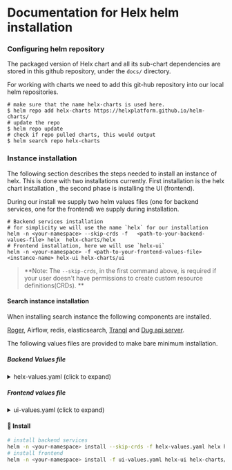 # Documentation for Helx helm installation


### Configuring helm repository

The packaged version of Helx chart and all its sub-chart dependencies are stored in this github repository, 
under the `docs/` directory.

For working with charts we need to add this git-hub repository into our local helm repositories. 

```shell
# make sure that the name helx-charts is used here.
$ helm repo add helx-charts https://helxplatform.github.io/helm-charts/
# update the repo
$ helm repo update 
# check if repo pulled charts, this would output  
$ helm search repo helx-charts
``` 

### Instance installation 

The following section describes the steps needed to install an instance of helx. This is done  with two installations currently.
First installation is the helx chart installation , the second phase is installing the UI (frontend).


During our install we supply two helm values files (one for backend services, one for the frontend) we supply during installation. 

```shell
# Backend services installation
# for simplicity we will use the name `helx` for our installation
helm -n <your-namespace> --skip-crds -f   <path-to-your-backend-values-file> helx  helx-charts/helx 
# Frontend installation, here we will use `helx-ui`
helm -n <your-namespace> -f <path-to-your-frontend-values-file> <instance-name> helx-ui helx-charts/ui
```

> **Note: The `--skip-crds`, in the first command above, is required if your user doesn't have permissions to create custom resource definitions(CRDs). **

#### Search instance installation

When installing search instance the following components are installed. 

[Roger](https://github.com/helxplatform/roger), Airflow, redis, elasticsearch, [Tranql](https://github.com/helxplatform/tranql) 
and [Dug api server](https://github.com/helxplatform/dug).

The following values files are provided to make bare minimum installation.  
##### Backend Values file 
<details>
  <summary> helx-values.yaml (click to expand) </summary>

```yaml
# Here we disable some helx feature not relevant for search. 
appstore:   
  enabled: false
nfs-server:
  enabled: false
pod-reaper:
  enabled: false
# --- end   

# Nginx configuration to serve from example.apps.renci.org

nginx:
  # since there is no app-store used in this install we will disable nginx auth for airflow.
  airflow:
    authenticate: false
  ingress:  
    create: true
    host: example.apps.renci.org
    annotations:
      cert-manager.io/cluster-issuer: letsencrypt
      nginx.ingress.kubernetes.io/enable-cors: "true"    
  service:
    serverName: example.apps.renci.org
###--- Nginx configuration end

### Search chart configuration begin 
search:
  enabled: true
  # For full configuration options please refer search-chart values file
  # (https://github.com/helxplatform/search-chart) 
  elasticsearch:
    # Elasticsearch configuration
    sysctlInitContainer:
      # Non-root environments will fail if this is set to true.
      enabled: false
  airflow:
    # Airflow configuration 
    airflow:
      config:        
        AIRFLOW__WEBSERVER__BASE_URL: https://example.apps.renci.org/airflow
      users:
      - email: <your-email>
        firstName: <your-name>
        lastName: <last-name>
        password: <password>
        role: Admin
        username: admin
    externalRedis:
      # note here since we used helx as our release name, redis installation would be prefixed with that release name.
      host: helx-redis-master
    # Add annotation to ambassador for the airflow service to make it accessible under example.apps.renci.org/airflow
    web:
      service:
        annotations:
          getambassador.io/config: |
            ---
            apiVersion: ambassador/v1
            kind: Mapping
            name: airflow-ui-amb
            prefix: /airflow
            service: helx-web:8080
            rewrite: /airflow/

  api:
    # Dug api configuration
    service:
      annotations:
        getambassador.io/config: |
          ---
          apiVersion: ambassador/v1
          kind: Mapping
          name: helx-api
          prefix: /search-api
          service: helx-api:5551
          rewrite: /
          cors:
            origins: "*"
            methods: POST, OPTIONS
            headers:
              - Content-Type
  config:
    # Config for airflow tasks 
    data_source: s3
    # Datasets to build search on
    input_sets: bdc,nida,sparc,topmed,anvil
    # Graph datasets to build redis-graph
    kgx_data_sets: baseline-graph,cde-graph
    annotation:
      # These are provided by default but if running the installation in sterling cluster this need to use k8s service names instead
      # of DNS names. Please ask team to provide network policy to `translator` namespace to allow access.
      normalizer_url: http://nn-web-prod-node-normalization-web-service-root.translator.svc.cluster.local:8080/get_normalized_nodes?conflate=false&curie=
      synonymizer_url: http://onto-lookup-ontology-tools.translator.svc.cluster.local/synonyms/
    s3:
      # Please ask team to provide the credentials for our s3 bucket.
      access_key: "####-REDACTED-####"
      bucket: "####-REDACTED-####"
      host: "####-REDACTED-####"
      secret_key: "####-REDACTED-####"
  tranql:
    # tranql-chart values
    annotations:
      getambassador.io/config: |
        apiVersion: ambassador/v1
        kind: Mapping
        name: tranql-amb
        prefix: /tranql
        rewrite: /tranql
        service: helx-tranql:8081
        cors:
          origins: "*"
          methods: POST, OPTIONS
          headers:
            - Content-Type
        timeout_ms: 10000
    existingRedis:
      # use the helx redis instance 
      host: helx-redis-replicas
```
> :bulb: The above configuration heavily relies on defaults from the following charts 
> [Search-chart](https://github.com/helxplatform/search-chart), 
> [Tranql-chart](https://github.com/helxplatform/tranql-chart), 
> [Airflow-chart(v8.1.3)](https://github.com/airflow-helm/charts/tree/airflow-8.1.3) , 
> [Elastic-chart(v7.16)](https://github.com/elastic/helm-charts/tree/7.16) and 
> [redis-chart(v15.4.1)](https://github.com/bitnami/charts/tree/master/bitnami/redis). 
> For more detailed configuration options, please review the repo's. 
</details> 

##### Frontend values file

<details>
<summary> ui-values.yaml (click to expand)</summary>

```yaml
config:
  brand_name: heal
  search:
    enabled: "true"
    url: https:\/\/example.apps.renci.org\/search-api
  tranql_enabled: "true"
  tranql_url: https:\/\/example.apps.renci.org\/tranql\/
  workspaces:
    # disables workspaces feature that depends on appstore.
    enabled: "false"
service:
  annotations:
    getambassador.io/config: |
      ---
      apiVersion: ambassador/v1
      kind: Mapping
      name: ui
      prefix: /
      service: ui:80
      rewrite: /
      cors:
        origins: "*"
        methods: POST, OPTIONS
        headers:
        - Content-Type
```
> :bulb: For full configuration options please refer to the [ui chart](https://github.com/helxplatform/ui-chart/tree/master).
</details>

#### :rocket: Install

```bash
# install backend services
helm -n <your-namespace> install --skip-crds -f helx-values.yaml helx helx-charts/helx
# install frontend
helm -n <your-namespace> install -f ui-values.yaml helx-ui helx-charts/ui
```
